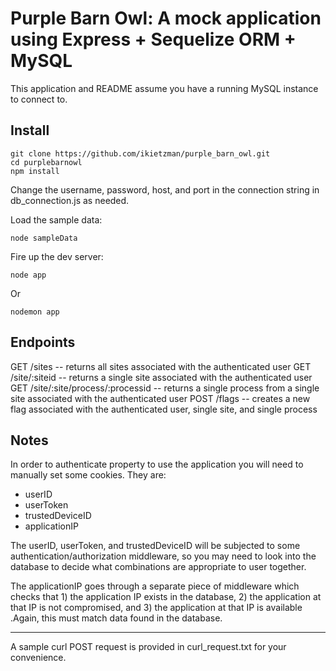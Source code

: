 # Purple Barn Owl: A mock application using Express + Sequelize ORM + MySQL

This application and README assume you have a running MySQL instance to connect to.

## Install

```
git clone https://github.com/ikietzman/purple_barn_owl.git
cd purplebarnowl
npm install
```

Change the username, password, host, and port in the connection string in db_connection.js as needed.

Load the sample data:
```
node sampleData
```

Fire up the dev server:
```
node app
```
Or
```
nodemon app
```

## Endpoints

GET /sites -- returns all sites associated with the authenticated user
GET /site/:siteid -- returns a single site associated with the authenticated user
GET /site/:site/process/:processid -- returns a single process from a single site associated with the authenticated user
POST /flags -- creates a new flag associated with the authenticated user, single site, and single process

## Notes

In order to authenticate property to use the application you will need to manually set some cookies. They are:

- userID  
- userToken  
- trustedDeviceID  
- applicationIP  

The userID, userToken, and trustedDeviceID will be subjected to some authentication/authorization middleware, so you may need to look into the database to decide what combinations are appropriate to user together.

The applicationIP goes through a separate piece of middleware which checks that 1) the application IP exists in the database, 2) the application at that IP is not compromised, and 3) the application at that IP is available .Again, this must match data found in the database.

----------------------------

A sample curl POST request is provided in curl_request.txt for your convenience.

